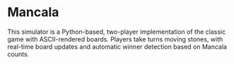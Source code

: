 # Mancala
 This simulator is a Python-based, two-player implementation of the classic game with ASCII-rendered boards. Players take turns moving stones, with real-time board updates and automatic winner detection based on Mancala counts.

